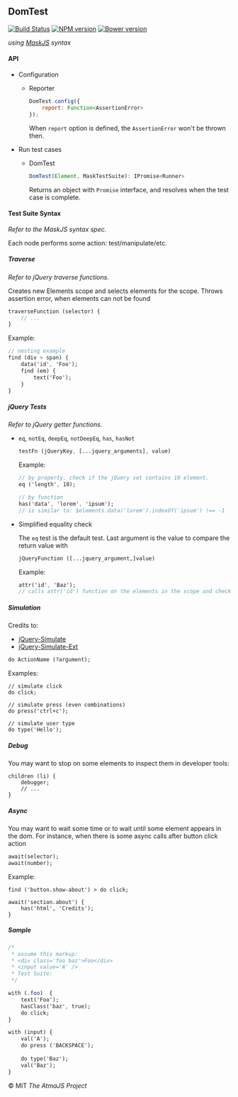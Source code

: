 DomTest
---


[![Build Status](https://travis-ci.org/atmajs/domtest.png?branch=master)](https://travis-ci.org/atmajs/domtest)
[![NPM version](https://badge.fury.io/js/domtest.svg)](http://badge.fury.io/js/domtest)
[![Bower version](https://badge.fury.io/bo/domtest.svg)](http://badge.fury.io/bo/domtest)

_using [MaskJS](https://github.com/atmajs/MaskJS) syntax_

#### API

- Configuration
	- Reporter
	
		```javascript
		DomTest.config({
			report: Function<AssertionError> 
		});
		```
		When `report` option is defined, the `AssertionError` won't be thrown then.

- Run test cases
	- DomTest
	
		```javascript
		DomTest(Element, MaskTestSuite): IPromise<Runner>
		```
		
		Returns an object with `Promise` interface, and resolves when the test case is complete.
	
#### Test Suite Syntax

_Refer to the MaskJS syntax spec._

Each node performs some action: test/manipulate/etc.

##### Traverse

_Refer to jQuery traverse functions._

Creates new Elements scope and selects elements for the scope. Throws assertion error, when elements can not be found

```sass
traverseFunction (selector) {
	// ...
}
```

Example:
```sass
// nesting example
find (div > span) {
	data('id', 'Foo');
	find (em) {
		text('Foo');
	}
}
```

##### jQuery Tests

_Refer to jQuery getter functions._

- `eq`, `notEq`, `deepEq`, `notDeepEq`, `has`, `hasNot`

	```sass
	testFn (jQueryKey, [...jquery_arguments], value)
	```
	Example:
	```sass
	// by property, check if the jQuery set contains 10 element.
	eq ('length', 10);
	
	// by function
	has('data', 'lorem', 'ipsum');
	// is similar to: $elements.data('lorem').indexOf('ipsum') !== -1
	```

- Simplified equality check

	The `eq` test is the default test. Last argument is the value to compare the return value with
	
	```sass
	jQueryFunction ([...jquery_argument,]value)
	```
	Example:
	```sass
	attr('id', 'Baz');
	// calls attr('id') function on the elements in the scope and check if equal to 'Baz'
	```

##### Simulation

Credits to:
- [jQuery-Simulate](https://github.com/jquery/jquery-simulate)
- [jQuery-Simulate-Ext](https://github.com/j-ulrich/jquery-simulate-ext)

```sass
do ActionName (?argument);
```
Examples:
```
// simulate click
do click;

// simulate press (even combinations)
do press('ctrl+c');

// simulate user type
do type('Hello');
```


##### Debug
You may want to stop on some elements to inspect them in developer tools:
```
children (li) {
	debugger;
	// ...
}
```

##### Async
You may want to wait some time or to wait until some element appears in the dom.
For instance, when there is some async calls after button click action
```sass
await(selector);
await(number);
```

Example:
```
find ('button.show-about') > do click;

await('section.about') {
    has('html', 'Credits');
}
```


##### Sample

```sass
/*
 * assume this markup:
 * <div class='foo baz'>Foo</div>
 * <input value='A' />
 * Test Suite:
 */

with (.foo)  {
	text('Foo');
	hasClass('baz', true);
	do click;
}

with (input) {
	val('A');
	do press ('BACKSPACE');
	
	do type('Baz');
	val('Baz');
}

```

:copyright: MIT _The AtmaJS Project_